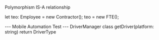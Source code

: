 Polymorphism IS-A relationship

let teo: Employee = new Contractor();
teo = new FTE();

--- Mobile Automation Test ---
DriverManager class
    getDriver(platform: string)
        return DriverType